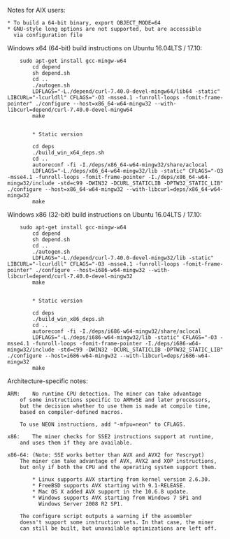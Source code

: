 Notes for AIX users:

    * To build a 64-bit binary, export OBJECT_MODE=64
    * GNU-style long options are not supported, but are accessible
      via configuration file


Windows x64 (64-bit) build instructions on Ubuntu 16.04LTS / 17.10:
```
    sudo apt-get install gcc-mingw-w64
        cd depend
        sh depend.sh
        cd ..
        ./autogen.sh
        LDFLAGS="-L./depend/curl-7.40.0-devel-mingw64/lib64 -static" LIBCURL="-lcurldll" CFLAGS="-O3 -msse4.1 -funroll-loops -fomit-frame-pointer" ./configure --host=x86_64-w64-mingw32 --with-libcurl=depend/curl-7.40.0-devel-mingw64
        make


        * Static version

        cd deps
        ./build_win_x64_deps.sh
        cd ..
        autoreconf -fi -I./deps/x86_64-w64-mingw32/share/aclocal
        LDFLAGS="-L./deps/x86_64-w64-mingw32/lib -static" CFLAGS="-O3 -msse4.1 -funroll-loops -fomit-frame-pointer -I./deps/x86_64-w64-mingw32/include -std=c99 -DWIN32 -DCURL_STATICLIB -DPTW32_STATIC_LIB" ./configure --host=x86_64-w64-mingw32 --with-libcurl=deps/x86_64-w64-mingw32
        make
```

Windows x86 (32-bit) build instructions on Ubuntu 16.04LTS / 17.10:

```
    sudo apt-get install gcc-mingw-w64
        cd depend
        sh depend.sh
        cd ..
        ./autogen.sh
        LDFLAGS="-L./depend/curl-7.40.0-devel-mingw32/lib -static" LIBCURL="-lcurldll" CFLAGS="-O3 -msse4.1 -funroll-loops -fomit-frame-pointer" ./configure --host=i686-w64-mingw32 --with-libcurl=depend/curl-7.40.0-devel-mingw32
        make


        * Static version

        cd deps
        ./build_win_x86_deps.sh
        cd ..
        autoreconf -fi -I./deps/i686-w64-mingw32/share/aclocal
        LDFLAGS="-L./deps/i686-w64-mingw32/lib -static" CFLAGS="-O3 -msse4.1 -funroll-loops -fomit-frame-pointer -I./deps/i686-w64-mingw32/include -std=c99 -DWIN32 -DCURL_STATICLIB -DPTW32_STATIC_LIB" ./configure --host=i686-w64-mingw32 --with-libcurl=deps/i686-w64-mingw32
        make
```

Architecture-specific notes:

    ARM:    No runtime CPU detection. The miner can take advantage
        of some instructions specific to ARMv5E and later processors,
        but the decision whether to use them is made at compile time,
        based on compiler-defined macros.

        To use NEON instructions, add "-mfpu=neon" to CFLAGS.

    x86:    The miner checks for SSE2 instructions support at runtime,
        and uses them if they are available.

    x86-64: (Note: SSE works better than AVX and AVX2 for Yescrypt)
        The miner can take advantage of AVX, AVX2 and XOP instructions,
        but only if both the CPU and the operating system support them.

            * Linux supports AVX starting from kernel version 2.6.30.
            * FreeBSD supports AVX starting with 9.1-RELEASE.
            * Mac OS X added AVX support in the 10.6.8 update.
            * Windows supports AVX starting from Windows 7 SP1 and
              Windows Server 2008 R2 SP1.

        The configure script outputs a warning if the assembler
        doesn't support some instruction sets. In that case, the miner
        can still be built, but unavailable optimizations are left off.

